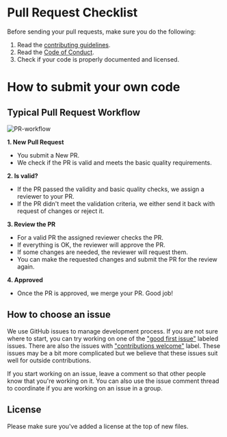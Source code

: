 # **Pull Request Checklist**
Before sending your pull requests, make sure you do the following:
1. Read the [contributing guidelines](CONTRIBUTING.md).
2. Read the [Code of Conduct](CODE_OF_CONDUCT.md).
3. Check if your code is properly documented and licensed.

# **How to submit your own code**
## Typical Pull Request Workflow
![PR-workflow](https://github.com/5sControl/5s-backend/assets/131950264/f1db562b-6f6d-4719-a911-c6a7d04cd3ce)

**1. New Pull Request**
- You submit a New PR.
- We check if the PR is valid and meets the basic quality requirements.
  
**2. Is valid?**
- If the PR passed the validity and basic quality checks, we assign a reviewer to your PR.
- If the PR didn't meet the validation criteria, we either send it back with request of changes or reject it.

**3. Review the PR**
- For a valid PR the assigned reviewer checks the PR.
- If everything is OK, the reviewer will approve the PR.
- If some changes are needed, the reviewer will request them.
- You can make the requested changes and submit the PR for the review again.

**4. Approved**
- Once the PR is approved, we merge your PR. Good job!

## How to choose an issue
We use GitHub issues to manage development process. If you are not sure where to start, you can try working on one of the ["good first issue"](https://github.com/5sControl/inference-server-js/issues?q=is%3Aopen+is%3Aissue+label%3A%22good+first+issue%22) labeled issues. There are also the issues with ["contributions welcome"](https://github.com/5sControl/inference-server-js/issues?q=is%3Aopen+is%3Aissue+label%3A%22contributions+welcome%22) label. These issues may be a bit more complicated but we believe that these issues suit well for outside contributions.

If you start working on an issue, leave a comment so that other people know that you're working on it. You can also use the issue comment thread to coordinate if you are working on an issue in a group.

## License
Please make sure you've added a license at the top of new files.

